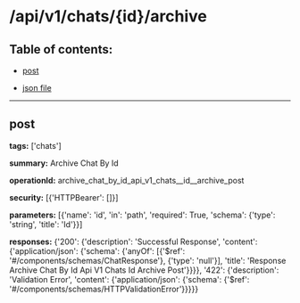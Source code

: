 # /api/v1/chats/{id}/archive

## Table of contents:
- [post](#post)

- [json file](./_api_v1_chats_{id}_archive.json)

---
<a name="post"></a>
## post

**tags:** ['chats']

**summary:** Archive Chat By Id

**operationId:** archive_chat_by_id_api_v1_chats__id__archive_post

**security:** [{'HTTPBearer': []}]

**parameters:** [{'name': 'id', 'in': 'path', 'required': True, 'schema': {'type': 'string', 'title': 'Id'}}]

**responses:** {'200': {'description': 'Successful Response', 'content': {'application/json': {'schema': {'anyOf': [{'$ref': '#/components/schemas/ChatResponse'}, {'type': 'null'}], 'title': 'Response Archive Chat By Id Api V1 Chats  Id  Archive Post'}}}}, '422': {'description': 'Validation Error', 'content': {'application/json': {'schema': {'$ref': '#/components/schemas/HTTPValidationError'}}}}}

